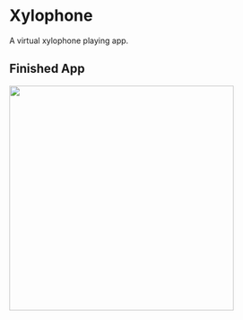 # Xylophone

A virtual xylophone playing app.

## Finished App
<img src="https://github.com/londonappbrewery/Images/blob/master/Xylophone.png" width="400">

